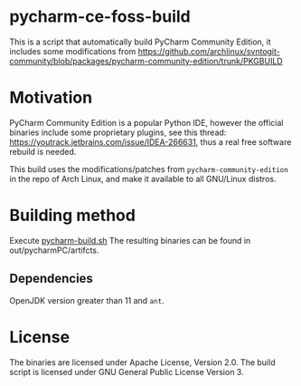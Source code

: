 # pycharm-ce-foss-build

This is a script that automatically build PyCharm Community Edition, it includes some modifications from https://github.com/archlinux/svntogit-community/blob/packages/pycharm-community-edition/trunk/PKGBUILD

# Motivation

PyCharm Community Edition is a popular Python IDE, however the official binaries include some proprietary plugins, see this thread: https://youtrack.jetbrains.com/issue/IDEA-266631, thus a real free software rebuild is needed.

This build uses the modifications/patches from ```pycharm-community-edition``` in the repo of Arch Linux, and make it available to all GNU/Linux distros.

# Building method

Execute [pycharm-build.sh](pycharm-build.sh)
The resulting binaries can be found in out/pycharmPC/artifcts.

## Dependencies
OpenJDK version greater than 11 and ```ant```.

# License

The binaries are licensed under Apache License, Version 2.0.
The build script is licensed under GNU General Public License Version 3.
